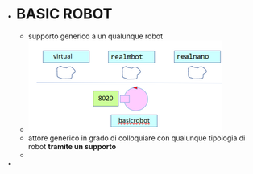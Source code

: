 - # BASIC ROBOT
	- supporto generico a un qualunque robot
	- ![image.png](../assets/image_1683625692194_0.png)
	- attore generico in grado di colloquiare con qualunque tipologia di robot **tramite un supporto**
	-
-